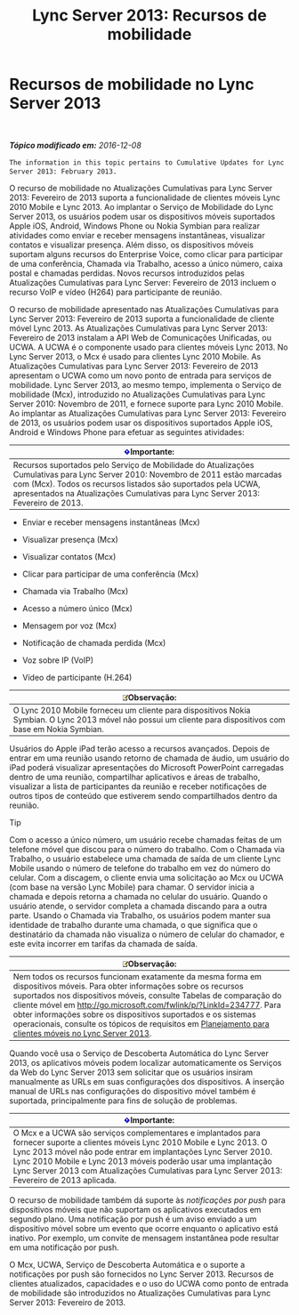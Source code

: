 ﻿---
title: 'Lync Server 2013: Recursos de mobilidade'
TOCTitle: Recursos de mobilidade
ms:assetid: 12517a88-2531-44a5-bea5-d8884aff53eb
ms:mtpsurl: https://technet.microsoft.com/pt-br/library/Hh689983(v=OCS.15)
ms:contentKeyID: 49305950
ms.date: 12/10/2016
mtps_version: v=OCS.15
ms.translationtype: HT
---

# Recursos de mobilidade no Lync Server 2013

 

_**Tópico modificado em:** 2016-12-08_

    The information in this topic pertains to Cumulative Updates for Lync Server 2013: February 2013.

O recurso de mobilidade no Atualizações Cumulativas para Lync Server 2013: Fevereiro de 2013 suporta a funcionalidade de clientes móveis Lync 2010 Mobile e Lync 2013. Ao implantar o Serviço de Mobilidade do Lync Server 2013, os usuários podem usar os dispositivos móveis suportados Apple iOS, Android, Windows Phone ou Nokia Symbian para realizar atividades como enviar e receber mensagens instantâneas, visualizar contatos e visualizar presença. Além disso, os dispositivos móveis suportam alguns recursos do Enterprise Voice, como clicar para participar de uma conferência, Chamada via Trabalho, acesso a único número, caixa postal e chamadas perdidas. Novos recursos introduzidos pelas Atualizações Cumulativas para Lync Server: Fevereiro de 2013 incluem o recurso VoIP e vídeo (H264) para participante de reunião.

O recurso de mobilidade apresentado nas Atualizações Cumulativas para Lync Server 2013: Fevereiro de 2013 suporta a funcionalidade de cliente móvel Lync 2013. As Atualizações Cumulativas para Lync Server 2013: Fevereiro de 2013 instalam a API Web de Comunicações Unificadas, ou UCWA. A UCWA é o componente usado para clientes móveis Lync 2013. No Lync Server 2013, o Mcx é usado para clientes Lync 2010 Mobile. As Atualizações Cumulativas para Lync Server 2013: Fevereiro de 2013 apresentam o UCWA como um novo ponto de entrada para serviços de mobilidade. Lync Server 2013, ao mesmo tempo, implementa o Serviço de mobilidade (Mcx), introduzido no Atualizações Cumulativas para Lync Server 2010: Novembro de 2011, e fornece suporte para Lync 2010 Mobile. Ao implantar as Atualizações Cumulativas para Lync Server 2013: Fevereiro de 2013, os usuários podem usar os dispositivos suportados Apple iOS, Android e Windows Phone para efetuar as seguintes atividades:

<table>
<thead>
<tr class="header">
<th><img src="images/Gg425939.important(OCS.15).gif" title="important" alt="important" />Importante:</th>
</tr>
</thead>
<tbody>
<tr class="odd">
<td>Recursos suportados pelo Serviço de Mobilidade do Atualizações Cumulativas para Lync Server 2010: Novembro de 2011 estão marcadas com (Mcx). Todos os recursos listados são suportados pela UCWA, apresentados na Atualizações Cumulativas para Lync Server 2013: Fevereiro de 2013.</td>
</tr>
</tbody>
</table>


  - Enviar e receber mensagens instantâneas (Mcx)

  - Visualizar presença (Mcx)

  - Visualizar contatos (Mcx)

  - Clicar para participar de uma conferência (Mcx)

  - Chamada via Trabalho (Mcx)

  - Acesso a número único (Mcx)

  - Mensagem por voz (Mcx)

  - Notificação de chamada perdida (Mcx)

  - Voz sobre IP (VoIP)

  - Vídeo de participante (H.264)

<table>
<thead>
<tr class="header">
<th><img src="images/Gg425756.note(OCS.15).gif" title="note" alt="note" />Observação:</th>
</tr>
</thead>
<tbody>
<tr class="odd">
<td>O Lync 2010 Mobile forneceu um cliente para dispositivos Nokia Symbian. O Lync 2013 móvel não possui um cliente para dispositivos com base em Nokia Symbian.</td>
</tr>
</tbody>
</table>


Usuários do Apple iPad terão acesso a recursos avançados. Depois de entrar em uma reunião usando retorno de chamada de áudio, um usuário do iPad poderá visualizar apresentações do Microsoft PowerPoint carregadas dentro de uma reunião, compartilhar aplicativos e áreas de trabalho, visualizar a lista de participantes da reunião e receber notificações de outros tipos de conteúdo que estiverem sendo compartilhados dentro da reunião.


> [!TIP]
> Com o acesso a único número, um usuário recebe chamadas feitas de um telefone móvel que discou para o número do trabalho. Com o Chamada via Trabalho, o usuário estabelece uma chamada de saída de um cliente Lync Mobile usando o número de telefone do trabalho em vez do número do celular. Com a discagem, o cliente envia uma solicitação ao Mcx ou UCWA (com base na versão Lync Mobile) para chamar. O servidor inicia a chamada e depois retorna a chamada no celular do usuário. Quando o usuário atende, o servidor completa a chamada discando para a outra parte. Usando o Chamada via Trabalho, os usuários podem manter sua identidade de trabalho durante uma chamada, o que significa que o destinatário da chamada não visualiza o número de celular do chamador, e este evita incorrer em tarifas da chamada de saída.



<table>
<thead>
<tr class="header">
<th><img src="images/Gg425756.note(OCS.15).gif" title="note" alt="note" />Observação:</th>
</tr>
</thead>
<tbody>
<tr class="odd">
<td>Nem todos os recursos funcionam exatamente da mesma forma em dispositivos móveis. Para obter informações sobre os recursos suportados nos dispositivos móveis, consulte Tabelas de comparação do cliente móvel em <a href="http://go.microsoft.com/fwlink/p/?linkid=234777">http://go.microsoft.com/fwlink/p/?LinkId=234777</a>. Para obter informações sobre os dispositivos suportados e os sistemas operacionais, consulte os tópicos de requisitos em <a href="lync-server-2013-planning-for-mobile-clients.md">Planejamento para clientes móveis no Lync Server 2013</a>.</td>
</tr>
</tbody>
</table>


Quando você usa o Serviço de Descoberta Automática do Lync Server 2013, os aplicativos móveis podem localizar automaticamente os Serviços da Web do Lync Server 2013 sem solicitar que os usuários insiram manualmente as URLs em suas configurações dos dispositivos. A inserção manual de URLs nas configurações do dispositivo móvel também é suportada, principalmente para fins de solução de problemas.

<table>
<thead>
<tr class="header">
<th><img src="images/Gg425939.important(OCS.15).gif" title="important" alt="important" />Importante:</th>
</tr>
</thead>
<tbody>
<tr class="odd">
<td>O Mcx e a UCWA são serviços complementares e implantados para fornecer suporte a clientes móveis Lync 2010 Mobile e Lync 2013. O Lync 2013 móvel não pode entrar em implantações Lync Server 2010. Lync 2010 Mobile e Lync 2013 móveis poderão usar uma implantação Lync Server 2013 com Atualizações Cumulativas para Lync Server 2013: Fevereiro de 2013 aplicada.</td>
</tr>
</tbody>
</table>


O recurso de mobilidade também dá suporte às *notificações por push* para dispositivos móveis que não suportam os aplicativos executados em segundo plano. Uma notificação por push é um aviso enviado a um dispositivo móvel sobre um evento que ocorre enquanto o aplicativo está inativo. Por exemplo, um convite de mensagem instantânea pode resultar em uma notificação por push.

O Mcx, UCWA, Serviço de Descoberta Automática e o suporte a notificações por push são fornecidos no Lync Server 2013. Recursos de clientes atualizados, capacidades e o uso do UCWA como ponto de entrada de mobilidade são introduzidos no Atualizações Cumulativas para Lync Server 2013: Fevereiro de 2013.


